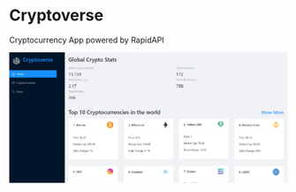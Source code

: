 Cryptoverse
===========

Cryptocurrency App powered by RapidAPI

![Welcome Page](./assets/welcome_page.png)